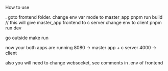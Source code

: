 How to use



.
goto frontend folder.
change env var mode to master_app
pnpm run build
    // this will give master_app frontend to c server
change env to client
pnpm run dev

go outside
make run


now your both apps are running
8080 -> master app + c server
4000 -> client

also you will need to change websocket, see comments in .env of frontend